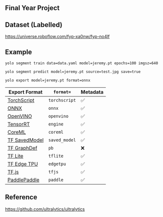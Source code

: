 Final Year Project
--

Dataset (Labelled)
--
https://universe.roboflow.com/fyp-xa0nw/fyp-no4lf

Example
--
```
yolo segment train data=data.yaml model=jeremy.pt epochs=100 imgsz=640

yolo segment predict model=jeremy.pt source=test.jpg save=true

yolo export model=jeremy.pt format=onnx
``` 

| Export Format                                                      | `format=`     | Metadata |
|--------------------------------------------------------------------|---------------|----------|
| [TorchScript](https://pytorch.org/docs/stable/jit.html)            | `torchscript` |     ✅      |
| [ONNX](https://onnx.ai/)                                           | `onnx`        |     ✅      |
| [OpenVINO](https://docs.openvino.ai/latest/index.html)             | `openvino`    |     ✅      |
| [TensorRT](https://developer.nvidia.com/tensorrt)                  | `engine`      |     ✅      |
| [CoreML](https://github.com/apple/coremltools)                     | `coreml`      |     ✅      |
| [TF SavedModel](https://www.tensorflow.org/guide/saved_model)      | `saved_model` |     ✅      |
| [TF GraphDef](https://www.tensorflow.org/api_docs/python/tf/Graph) | `pb`          |     ❌      |
| [TF Lite](https://www.tensorflow.org/lite)                         | `tflite`      |     ✅      |
| [TF Edge TPU](https://coral.ai/docs/edgetpu/models-intro/)         | `edgetpu`     |     ✅      |
| [TF.js](https://www.tensorflow.org/js)                             | `tfjs`        |     ✅      |
| [PaddlePaddle](https://github.com/PaddlePaddle)                    | `paddle`      |     ✅      |

Reference
--
https://github.com/ultralytics/ultralytics
